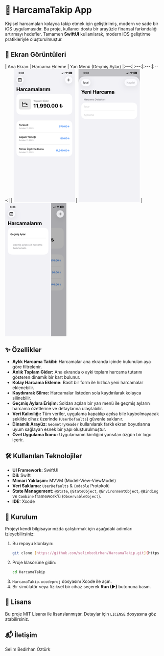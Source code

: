# 💸 HarcamaTakip App

Kişisel harcamaları kolayca takip etmek için geliştirilmiş, modern ve sade bir iOS uygulamasıdır. Bu proje, kullanıcı dostu bir arayüzle finansal farkındalığı artırmayı hedefler. Tamamen **SwiftUI** kullanılarak, modern iOS geliştirme pratikleriyle oluşturulmuştur.

## 📱 Ekran Görüntüleri

| Ana Ekran | Harcama Ekleme | Yan Menü (Geçmiş Aylar) 
|:---:|:---:|:---:|:---:|
| <img src="https://github.com/selimbedirhan/HarcamaTakip/blob/main/anaekran.PNG" width="200"> | <img src="https://github.com/selimbedirhan/HarcamaTakip/blob/main/harcama_ekleme.PNG" width="200"> | <img src="https://github.com/selimbedirhan/HarcamaTakip/blob/main/yan_menu.PNG" width="200"> 


## ✨ Özellikler

- **Aylık Harcama Takibi:** Harcamalar ana ekranda içinde bulunulan aya göre filtrelenir.
- **Anlık Toplam Gider:** Ana ekranda o ayki toplam harcama tutarını gösteren dinamik bir kart bulunur.
- **Kolay Harcama Ekleme:** Basit bir form ile hızlıca yeni harcamalar eklenebilir.
- **Kaydırarak Silme:** Harcamalar listeden sola kaydırılarak kolayca silinebilir.
- **Geçmiş Aylara Erişim:** Soldan açılan bir yan menü ile geçmiş ayların harcama özetlerine ve detaylarına ulaşılabilir.
- **Veri Kalıcılığı:** Tüm veriler, uygulama kapatılıp açılsa bile kaybolmayacak şekilde cihaz üzerinde (`UserDefaults`) güvenle saklanır.
- **Dinamik Arayüz:** `GeometryReader` kullanılarak farklı ekran boyutlarına uyum sağlayan esnek bir yapı oluşturulmuştur.
- **Özel Uygulama İkonu:** Uygulamanın kimliğini yansıtan özgün bir logo içerir.

## 🛠️ Kullanılan Teknolojiler

- **UI Framework:** SwiftUI
- **Dil:** Swift
- **Mimari Yaklaşım:** MVVM (Model-View-ViewModel)
- **Veri Saklama:** `UserDefaults` & `Codable` Protokolü
- **State Management:** `@State`, `@StateObject`, `@EnvironmentObject`, `@Binding` ve `Combine` framework'ü (`ObservableObject`).
- **IDE:** Xcode

## 🚀 Kurulum

Projeyi kendi bilgisayarınızda çalıştırmak için aşağıdaki adımları izleyebilirsiniz:

1.  Bu repoyu klonlayın:
    ```bash
    git clone [https://github.com/selimbedirhan/HarcamaTakip.git](https://github.com/selimbedirhan/HarcamaTakip.git)
    ```
2.  Proje klasörüne gidin:
    ```bash
    cd HarcamaTakip
    ```
3.  `HarcamaTakip.xcodeproj` dosyasını Xcode ile açın.
4.  Bir simülatör veya fiziksel bir cihaz seçerek **Run (▶)** butonuna basın.

## 📄 Lisans

Bu proje MIT Lisansı ile lisanslanmıştır. Detaylar için `LICENSE` dosyasına göz atabilirsiniz.

## 📬 İletişim

Selim Bedirhan Öztürk
